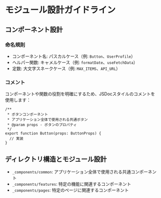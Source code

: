 # モジュール設計ガイドライン

## コンポーネント設計

### 命名規則

- コンポーネント名: パスカルケース（例: `Button`、`UserProfile`）
- ヘルパー関数: キャメルケース（例: `formatDate`、`useFetchData`）
- 定数: 大文字スネークケース（例: `MAX_ITEMS`、`API_URL`）

### コメント

コンポーネントや関数の役割を明確にするため、JSDocスタイルのコメントを使用します：

```tsx
/**
 * ボタンコンポーネント
 * アプリケーション全体で使用される共通ボタン
 * @param props - ボタンのプロパティ
 */
export function Button(props: ButtonProps) {
  // 実装
}
```

## ディレクトリ構造とモジュール設計

- `_components/common`: アプリケーション全体で使用される共通コンポーネント
- `_components/features`: 特定の機能に関連するコンポーネント
- `_components/pages`: 特定のページに関連するコンポーネント
